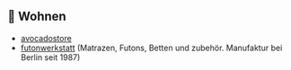 ## 🏡 Wohnen
* [avocadostore](https://www.avocadostore.de)
* [futonwerkstatt](https://shop.futonwerkstatt.de/) (Matrazen, Futons, Betten und zubehör. Manufaktur bei Berlin seit 1987)